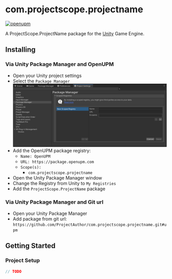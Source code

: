 # com.projectscope.projectname

[![openupm](https://img.shields.io/npm/v/com.projectscope.projectname?label=openupm&registry_uri=https://package.openupm.com)](https://openupm.com/packages/com.projectscope.projectname/)

A ProjectScope.ProjectName package for the [Unity](https://unity.com/) Game Engine.

## Installing

### Via Unity Package Manager and OpenUPM

- Open your Unity project settings
- Select the `Package Manager`
![scoped-registries](Documentation~/images/package-manager-scopes.png)
- Add the OpenUPM package registry:
  - `Name: OpenUPM`
  - `URL: https://package.openupm.com`
  - `Scope(s):`
    - `com.projectscope.projectname`
- Open the Unity Package Manager window
- Change the Registry from Unity to `My Registries`
- Add the `ProjectScope.ProjectName` package

### Via Unity Package Manager and Git url

- Open your Unity Package Manager
- Add package from git url: `https://github.com/ProjectAuthor/com.projectscope.projectname.git#upm`

## Getting Started

### Project Setup

```csharp
// TODO
```
